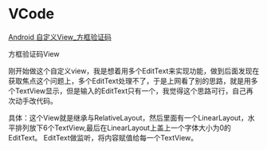 # VCode
[Android 自定义View_方框验证码](https://www.jianshu.com/p/eb5b161c8a0e)

方框验证码View

刚开始做这个自定义view，我是想着用多个EditText来实现功能，做到后面发现在获取焦点这个问题上，多个EditText处理不了，于是上网看了别的思路，就是用多个TextView显示，但是输入的EditText只有一个，我觉得这个思路可行，自己再次动手改代码。

具体：这个View就是继承与RelativeLayout，然后里面有一个LinearLayout，水平排列放下6个TextView,最后在LinearLayout上盖上一个字体大小为0的EditText。
EditText做监听，将内容赋值给每一个TextView。
